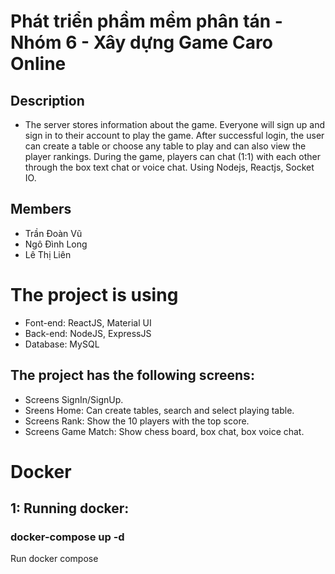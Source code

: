 # Phát triển phầm mềm phân tán - Nhóm 6 - Xây dựng Game Caro Online

## Description
- The server stores information about the game. Everyone will sign up and sign in to their account to play the game. After successful login, the user can create a table or choose any table to play and can also view the player rankings.
During the game, players can chat (1:1) with each other through the box text chat or voice chat.
Using Nodejs, Reactjs, Socket IO.

## Members
- Trần Đoàn Vũ
- Ngô Đình Long
- Lê Thị Liên

# The project is using
- Font-end: ReactJS, Material UI
- Back-end: NodeJS, ExpressJS
- Database: MySQL

## The project has the following screens:
- Screens SignIn/SignUp.
- Sreens Home: Can create tables, search and select playing table.
- Screens Rank: Show the 10 players with the top score.
- Screens Game Match: Show chess board, box chat, box voice chat.

# Docker

## 1: Running docker:
### docker-compose up -d
Run docker compose

